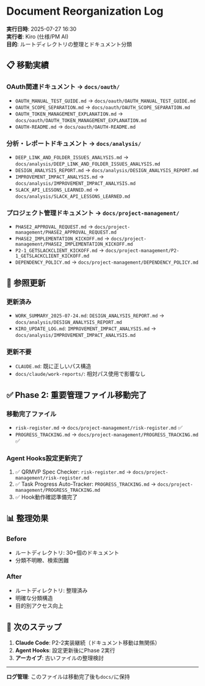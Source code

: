 # Document Reorganization Log

**実行日時**: 2025-07-27 16:30  
**実行者**: Kiro (仕様/PM AI)  
**目的**: ルートディレクトリの整理とドキュメント分類

## 📋 移動実績

### OAuth関連ドキュメント → `docs/oauth/`
- `OAUTH_MANUAL_TEST_GUIDE.md` → `docs/oauth/OAUTH_MANUAL_TEST_GUIDE.md`
- `OAUTH_SCOPE_SEPARATION.md` → `docs/oauth/OAUTH_SCOPE_SEPARATION.md`
- `OAUTH_TOKEN_MANAGEMENT_EXPLANATION.md` → `docs/oauth/OAUTH_TOKEN_MANAGEMENT_EXPLANATION.md`
- `OAUTH-README.md` → `docs/oauth/OAUTH-README.md`

### 分析・レポートドキュメント → `docs/analysis/`
- `DEEP_LINK_AND_FOLDER_ISSUES_ANALYSIS.md` → `docs/analysis/DEEP_LINK_AND_FOLDER_ISSUES_ANALYSIS.md`
- `DESIGN_ANALYSIS_REPORT.md` → `docs/analysis/DESIGN_ANALYSIS_REPORT.md`
- `IMPROVEMENT_IMPACT_ANALYSIS.md` → `docs/analysis/IMPROVEMENT_IMPACT_ANALYSIS.md`
- `SLACK_API_LESSONS_LEARNED.md` → `docs/analysis/SLACK_API_LESSONS_LEARNED.md`

### プロジェクト管理ドキュメント → `docs/project-management/`
- `PHASE2_APPROVAL_REQUEST.md` → `docs/project-management/PHASE2_APPROVAL_REQUEST.md`
- `PHASE2_IMPLEMENTATION_KICKOFF.md` → `docs/project-management/PHASE2_IMPLEMENTATION_KICKOFF.md`
- `P2-1_GETSLACKCLIENT_KICKOFF.md` → `docs/project-management/P2-1_GETSLACKCLIENT_KICKOFF.md`
- `DEPENDENCY_POLICY.md` → `docs/project-management/DEPENDENCY_POLICY.md`

## 🔧 参照更新

### 更新済み
- `WORK_SUMMARY_2025-07-24.md`: `DESIGN_ANALYSIS_REPORT.md` → `docs/analysis/DESIGN_ANALYSIS_REPORT.md`
- `KIRO_UPDATE_LOG.md`: `IMPROVEMENT_IMPACT_ANALYSIS.md` → `docs/analysis/IMPROVEMENT_IMPACT_ANALYSIS.md`

### 更新不要
- `CLAUDE.md`: 既に正しいパス構造
- `docs/claude/work-reports/`: 相対パス使用で影響なし

## ✅ Phase 2: 重要管理ファイル移動完了

### 移動完了ファイル
- `risk-register.md` → `docs/project-management/risk-register.md` ✅
- `PROGRESS_TRACKING.md` → `docs/project-management/PROGRESS_TRACKING.md` ✅

### Agent Hooks設定更新完了
1. ✅ QRMVP Spec Checker: `risk-register.md` → `docs/project-management/risk-register.md`
2. ✅ Task Progress Auto-Tracker: `PROGRESS_TRACKING.md` → `docs/project-management/PROGRESS_TRACKING.md`
3. ✅ Hook動作確認準備完了

## 📊 整理効果

### Before
- ルートディレクトリ: 30+個のドキュメント
- 分類不明瞭、検索困難

### After  
- ルートディレクトリ: 整理済み
- 明確な分類構造
- 目的別アクセス向上

## 🎯 次のステップ

1. **Claude Code**: P2-2実装継続（ドキュメント移動は無関係）
2. **Agent Hooks**: 設定更新後にPhase 2実行
3. **アーカイブ**: 古いファイルの整理検討

---
**ログ管理**: このファイルは移動完了後も`docs/`に保持